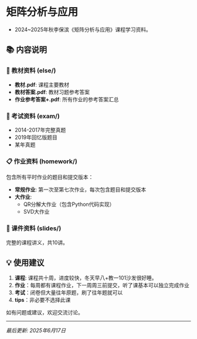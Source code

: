 # 矩阵分析与应用
* 2024~2025年秋李保滨《矩阵分析与应用》课程学习资料。

## 📚 内容说明

### 📖 教材资料 (else/)
- **教材.pdf**: 课程主要教材
- **教材答案.pdf**: 教材习题参考答案
- **作业参考答案+.pdf**: 所有作业的参考答案汇总

### 📝 考试资料 (exam/)
- 2014-2017年完整真题
- 2019年回忆版题目
- 某年真题

### 📋 作业资料 (homework/)
包含所有平时作业的题目和提交版本：
- **常规作业**: 第一次至第七次作业，每次包含题目和提交版本
- **大作业**: 
  - QR分解大作业（包含Python代码实现）
  - SVD大作业

### 🎯 课件资料 (slides/)
完整的课程讲义，共10讲。

## 💡 使用建议

1. **课程**: 课程共十周，进度较快，冬天早八+教一101沙发很好睡。
2. **作业**：每周都有课程作业，下一周周三前提交，听了课基本可以独立完成作业
3. **考试**：闭卷但大量往年原题，刷了往年题就可以
4. **tips**：非必要不选择此课


如有问题或建议，欢迎交流讨论。

---
*最后更新: 2025年6月17日*
                